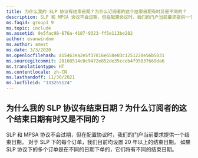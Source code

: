 ```yaml
---
title: 为什么我的 SLP 协议有结束日期？为什么订阅者的这个结束日期有时又是不同的？
description: SLP 和 MPSA 协议不会过期，但在配置协议时，我们的门户当前要求提供一个结束日期。 对于…
ms.faqid: group1_9
ms.topic: include
ms.assetid: 9e5fac98-676a-4187-9323-ff5e113be282
author: evanwindom
ms.author: amast
ms.date: 3/3/2020
ms.openlocfilehash: a15463ea2e5f37816e658e03c1251220e56b5031
ms.sourcegitcommit: 28168514c0c9472e852de35cceb4f95837669da6
ms.translationtype: HT
ms.contentlocale: zh-CN
ms.lasthandoff: 11/30/2021
ms.locfileid: "133255124"
---
```

## <a name="why-does-my-slp-agreement-have-an-end-date-and-why-is-it-sometimes-different-for-my-subscribers"></a>为什么我的 SLP 协议有结束日期？为什么订阅者的这个结束日期有时又是不同的？

SLP 和 MPSA 协议不会过期，但在配置协议时，我们的门户当前要求提供一个结束日期。 对于 SLP 下的每个订单，我们目前均设置 20 年以上的结束日期。 如果 SLP 协议下的多个订单是在不同的日期下单的，它们将有不同的结束日期。
